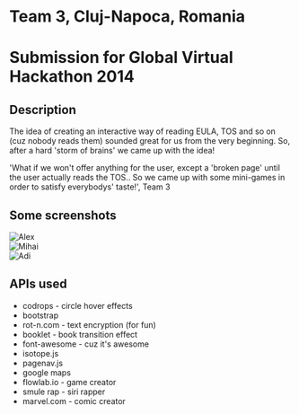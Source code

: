 # Team 3, Cluj-Napoca, Romania
# Submission for Global Virtual Hackathon 2014

## Description

The idea of creating an interactive way of reading EULA, TOS and so on (cuz nobody reads them) sounded great for us from the very beginning. So, after a hard 'storm of brains' we came up with the idea! 

'What if we won't offer anything for the user, except a 'broken page' until the user actually reads the TOS.. So we came up with some mini-games in order to satisfy everybodys' taste!', Team 3

## Some screenshots

![Alex](https://scontent-b-vie.xx.fbcdn.net/hphotos-xpa1/v/t1.0-9/10850251_10205133594203972_1681018655956143480_n.jpg?oh=70c8e4c63f2aa6883bfb527e9692d617&oe=55070313)  
![Mihai](https://scontent-b-vie.xx.fbcdn.net/hphotos-xpa1/v/t1.0-9/10858537_10205133594283974_4867749050422896083_n.jpg?oh=d02f9e3a0c6c488793c82cbe8b835875&oe=550416D4)  
![Adi](https://fbcdn-sphotos-c-a.akamaihd.net/hphotos-ak-xaf1/v/t1.0-9/p417x417/10420752_10205133594163971_6147825433127812198_n.jpg?oh=729c93d4306a0f4360d8df3322ee72ee&oe=5504575B&__gda__=1427138222_f380b69df0656436b4f898d8f3186d44) 
## APIs used

* codrops - circle hover effects
* bootstrap
* rot-n.com - text encryption (for fun)
* booklet - book transition effect
* font-awesome - cuz it's awesome
* isotope.js
* pagenav.js
* google maps
* flowlab.io - game creator
* smule rap - siri rapper
* marvel.com - comic creator

